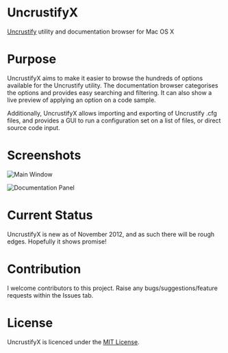 UncrustifyX
===========

[Uncrustify](http://uncrustify.sourceforge.net) utility and documentation browser for Mac OS X
# Purpose
UncrustifyX aims to make it easier to browse the hundreds of options available for the Uncrustify utility. 
The documentation browser categorises the options and provides easy searching and filtering. It can also show a live preview of applying an option on a code sample. 

Additionally, UncrustifyX allows importing and exporting of Uncrustify .cfg files, and provides a GUI to run a configuration set on a list of files, or direct source code input.
# Screenshots

![Main Window](https://raw.github.com/ryanmaxwell/UncrustifyX/screenshots/MainWindow.png "Main Window")

![Documentation Panel](https://raw.github.com/ryanmaxwell/UncrustifyX/screenshots/DocumentationPanel.png "DocumentationPanel")

# Current Status
UncrustifyX is new as of November 2012, and as such there will be rough edges. Hopefully it shows promise!
# Contribution
I welcome contributors to this project. Raise any bugs/suggestions/feature requests within the Issues tab. 
# License
UncrustifyX is licenced under the [MIT License](http://opensource.org/licenses/MIT).